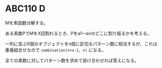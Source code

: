 # ABC110 D

Mを素因数分解する。

ある素数PでMをX回割れるとき、Pをa1〜anのどこに割り振るかを考える。

一列に並ぶX個のオブジェクトをn個に区切るパターン数に相当するが、これは重複組合せなので `combination(n+x-1, n)` になる。

全ての素数に対してパターン数を求めて掛け合わせれば答えになる。
